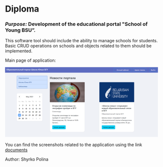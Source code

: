 # Diploma 
### ***Purpose:*** Development of the educational portal "School of Young BSU”.
This software tool should include the ability to manage schools for students. 
Basic CRUD operations on schools and objects related to them should be implemented.

Main page of application:

![Main](/documents/screenshots/main_page.png)

You can find the screenshots related to the application using the link [documents](/documents/screenshots/)

Author: Shyrko Polina
